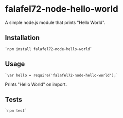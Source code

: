 # falafel72-node-hello-world
A simple node.js module that prints "Hello World". 

## Installation
    `npm install falafel72-node-hello-world`

## Usage 
    `var hello = require('falafel72-node-hello-world');`
Prints "Hello World" on import.

## Tests
    `npm test`
